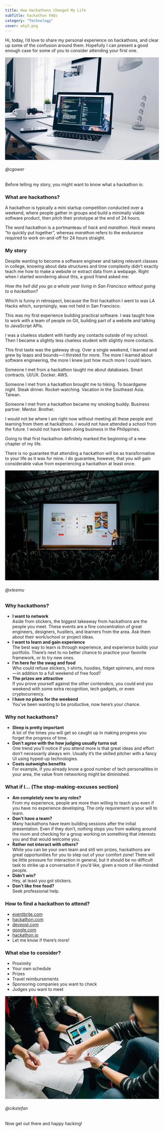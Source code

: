 ```yaml
---
title: How Hackathons Changed My Life
subTitle: hackathon FAQs
category: "Technology"
cover: why3.png
---
```


Hi, today, I’d love to share my personal experience on hackathons, and clear up some of the confusion around them. Hopefully I can present a good enough case for some of you to consider attending your first one.

![why1](./why1.png)
###### @cgower

Before telling my story, you might want to know what a hackathon is:

### What are hackathons?

A hackathon is typically a mini startup competition conducted over a weekend, where people gather in groups and build a minimally viable software product, then pitch their prototype at the end of 24 hours.

The word hackathon is a portmanteau of *hack* and *marathon*. *Hack* means “to quickly put together”, whereas *marathon* refers to the endurance required to work on-and-off for 24 hours straight.

### My story

Despite wanting to become a software engineer and taking relevant classes in college, knowing about data structures and time complexity didn’t exactly teach me how to make a website or extract data from a webpage. Right when I started wondering about this, a good friend asked me:

*How the hell did you go a whole year living in San Francisco without going to a hackathon?*

Which is funny in retrospect, because the first hackathon I went to was LA Hacks which, surprisingly, was not held in San Francisco.

This was my first experience building practical software. I was taught how to work with a team of people on Git, building part of a website and talking to JavaScript APIs.

I was a clueless student with hardly any contacts outside of my school. Then I became a slightly less clueless student with slightly more contacts.

This first taste was the gateway drug. Over a single weekend, I learned and grew by leaps and bounds — I thirsted for more. The more I learned about software engineering, the more I knew just how much more I could learn.

Someone I met from a hackathon taught me about databases. Smart contracts. UI/UX. Docker. AWS.

Someone I met from a hackathon brought me to hiking. To boardgame night. Steak dinner. Rocket-watching. Vacation in the Southeast Asia. Taiwan.

Someone I met from a hackathon became my smoking buddy. Business partner. Mentor. Brother.

I would not be where I am right now without meeting all these people and learning from them at hackathons. I would not have attended a school from the future. I would not have been doing business in the Philippines.

Going to that first hackathon definitely marked the beginning of a new chapter of my life.

There is no guarantee that attending a hackathon will be as transformative to your life as it was for mine. I do guarantee, however, that you will gain considerable value from experiencing a hackathon at least once.

![why2.png](./why2.png)
###### @xteemu

### Why hackathons?

- **I want to network**  
    Aside from stickers, the biggest takeaway from hackathons are the people you meet. These events are a fine concentration of great engineers, designers, hustlers, and learners from the area. Ask them about their work/school or project ideas.
- **I want to learn and gain experience**  
    The best way to learn is through experience, and experience builds your portfolio. There’s next to no better chance to practice your favorite framework, or to try new ones.
- **I’m here for the swag and food**  
    Who could refuse stickers, t-shirts, hoodies, fidget spinners, and more — in addition to a full weekend of free food?
- **The prizes are attractive**  
    If you prove yourself against the other contenders, you could end you weekend with some extra recognition, tech gadgets, or even cryptocurrency.
- **I have no plans for the weekend**  
    You’ve been wanting to be productive, now here’s your chance.

### Why not hackathons?

- **Sleep is pretty important**  
    A lot of the times you will get so caught up in making progress you forget the progress of time.
- **Don’t agree with the how judging usually turns out**  
    One trend you’ll notice if you attend more is that great ideas and effort don’t necessarily always win. Usually it’s the skilled pitcher with a fancy UI using hyped-up technologies.
- **Costs outweighs benefits**  
    For example, if you already know a good number of tech personalities in your area, the value from networking might be diminished.

### What if I… (The stop-making-excuses section)

- **Am completely new to any roles?**  
    From my experience, people are more than willing to teach you even if you have no experience developing. The only requirement is your will to learn.
- **Don’t have a team?**  
    Many hackathons have team building sessions after the initial presentation. Even if they don’t, nothing stops you from walking around the room and checking for a group working on something that interests you and that would welcome you.
- **Rather not interact with others?**  
    While you can be your own team and still win prizes, hackathons are great opportunities for you to step out of your comfort zone! There will be little pressure for interaction in general, but it should be no difficult task to strike up a conversation if you’d like, given a room of like-minded people.
- **Didn’t win?**  
    Hey, at least you got stickers.
- **Don’t like free food?**  
    Seek professional help.

### How to find a hackathon to attend?

- [eventbrite.com](https://eventbrite.com)
- [hackathon.com](https://hackathon.com)
- [devpost.com](https://devpost.com)
- [google.com](https://google.com)
- [hackathon.io](https://hackathon.io)
- Let me know if there’s more!

### What else to consider?

- Proximity
- Your own schedule
- Prizes
- Travel reimbursements
- Sponsoring companies you want to check
- Judges you want to meet

![why3](./why3.png)
###### @cikstefan

Now get out there and happy hacking!
